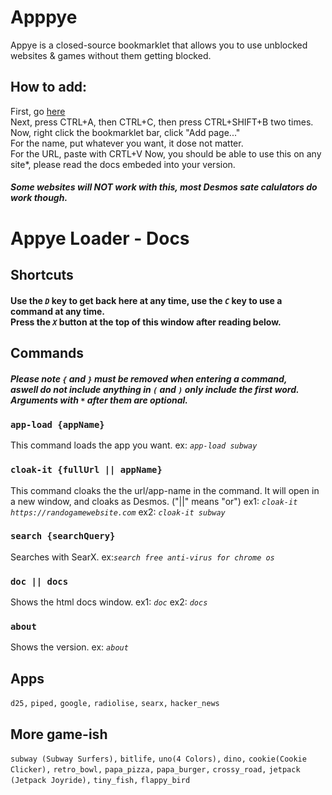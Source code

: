 # Apppye
Appye is a closed-source bookmarklet that allows you to use unblocked websites &amp; games without them getting blocked.
## How to add:
First, go [here](https://www.google.com)
<br />
Next, press CTRL+A, then CTRL+C, then press CTRL+SHIFT+B two times.
<br />
Now, right click the bookmarklet bar, click "Add page..."
<br />
For the name, put whatever you want, it dose not matter.
<br />
For the URL, paste with CRTL+V
Now, you should be able to use this on any site*, please read the docs embeded into your version.
##### *Some websites will **NOT** work with this, most Desmos sate calulators do work though.*

# Appye Loader - Docs
## Shortcuts
#### Use the *`D`* key to get back here at any time, use the *`C`* key to use a command at any time. <br /> Press the *`X`* button at the top of this window after reading below.
## Commands
##### Please note `{` and `}` must be removed when entering a command, <br /> aswell do not include anything in `(` and `)` only include the first word. Arguments with *`*`* after them are optional.
### `app-load {appName}`
This command loads the app you want. ex: *`app-load subway`*
### `cloak-it {fullUrl || appName}`
This command cloaks the the url/app-name in the command. It will open in a new window, and cloaks as Desmos. ("||" means "or") ex1: *`cloak-it https://randogamewebsite.com`* ex2: *`cloak-it subway`*
### `search {searchQuery}`
Searches with SearX.
ex:*`search free anti-virus for chrome os`* 
### `doc || docs`
Shows the html docs window. ex1: *`doc`* ex2: *`docs`*
### `about`
Shows the version. ex: *`about`*
## Apps
`d25,`
`piped,`
`google,`
`radiolise,`
`searx,`
`hacker_news`
## More game-ish
`subway (Subway Surfers),`
`bitlife,`
`uno(4 Colors),`
`dino,`
`cookie(Cookie Clicker),`
`retro_bowl,`
`papa_pizza,`
`papa_burger,`
`crossy_road,`
`jetpack (Jetpack Joyride),`
`tiny_fish,`
`flappy_bird`
